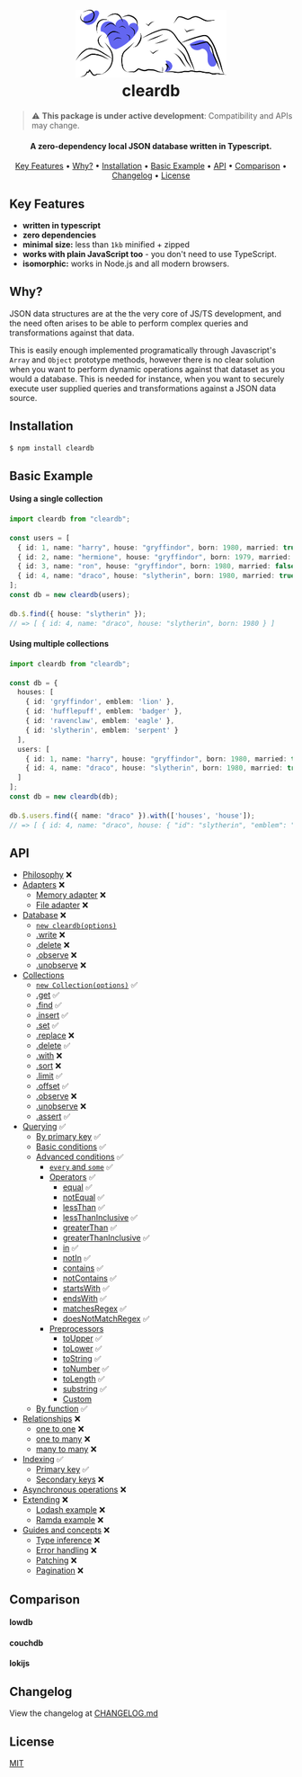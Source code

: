 <h1 align="center">
  <br>
  <a href="https://github.com/alexberriman/cleardb"><img src="./logo.svg" alt="cleardb" height="120"></a>
  <br>
  cleardb
  <br>
</h1>

> :warning: **This package is under active development**: Compatibility and APIs may change.

<h4 align="center">A zero-dependency local JSON database written in Typescript.</h4>

<p align="center">
  <a href="#key-features">Key Features</a> •
  <a href="#why">Why?</a> •
  <a href="#installation">Installation</a> •
  <a href="#basic-example">Basic Example</a> •
  <a href="#api">API</a> •
  <a href="#comparison">Comparison</a> •
  <a href="#changelog">Changelog</a> •
  <a href="#license">License</a>
</p>

## Key Features

- **written in typescript**
- **zero dependencies**
- **minimal size:** less than `1kb` minified + zipped
- **works with plain JavaScript too** - you don't need to use TypeScript.
- **isomorphic:** works in Node.js and all modern browsers.

## Why?

JSON data structures are at the the very core of JS/TS development, and the need often arises to be able to perform complex queries and transformations against that data.

This is easily enough implemented programatically through Javascript's `Array` and `Object` prototype methods, however there is no clear solution when you want to perform dynamic operations against that dataset as you would a database. This is needed for instance, when you want to securely execute user supplied queries and transformations against a JSON data source.

## Installation

```bash
$ npm install cleardb
```

## Basic Example

#### Using a single collection

```ts
import cleardb from "cleardb";

const users = [
  { id: 1, name: "harry", house: "gryffindor", born: 1980, married: true },
  { id: 2, name: "hermione", house: "gryffindor", born: 1979, married: false },
  { id: 3, name: "ron", house: "gryffindor", born: 1980, married: false },
  { id: 4, name: "draco", house: "slytherin", born: 1980, married: true },
];
const db = new cleardb(users);

db.$.find({ house: "slytherin" });
// => [ { id: 4, name: "draco", house: "slytherin", born: 1980 } ]
```

#### Using multiple collections

```ts
import cleardb from "cleardb";

const db = {
  houses: [
    { id: 'gryffindor', emblem: 'lion' },
    { id: 'hufflepuff', emblem: 'badger' },
    { id: 'ravenclaw', emblem: 'eagle' },
    { id: 'slytherin', emblem: 'serpent' }
  ],
  users: [
    { id: 1, name: "harry", house: "gryffindor", born: 1980, married: true },
    { id: 4, name: "draco", house: "slytherin", born: 1980, married: true }
  ]
];
const db = new cleardb(db);

db.$.users.find({ name: "draco" }).with(['houses', 'house']);
// => [ { id: 4, name: "draco", house: { "id": "slytherin", "emblem": "serpent" }, born: 1980 } ]
```

## API

- [Philosophy](#philosophy) ❌
- [Adapters](#adapters) ❌
  - [Memory adapter](#memory-adapter) ❌
  - [File adapter](#file-adapter) ❌
- [Database](#database) ❌
  - [`new cleardb(options)`](#options)
  - [.write](#write) ❌
  - [.delete](#delete) ❌
  - [.observe](#observe) ❌
  - [.unobserve](#unobserve) ❌
- [Collections](#collections)
  - [`new Collection(options)`](#collection-options) ✅
  - [.get](#get) ✅
  - [.find](#find) ✅
  - [.insert](#insert) ✅
  - [.set](#set) ✅
  - [.replace](#upsert) ❌
  - [.delete](#delete) ✅
  - [.with](#expand) ❌
  - [.sort](#sort) ❌
  - [.limit](#limit) ✅
  - [.offset](#offset) ✅
  - [.observe](#observe) ❌
  - [.unobserve](#unobserve) ❌
  - [.assert](#assert) ✅
- [Querying](#querying) ✅
  - [By primary key](#by-primary-key) ✅
  - [Basic conditions](#basic-conditions) ✅
  - [Advanced conditions](#advanced-conditions) ✅
    - [`every` and `some`](#every-and-some) ✅
    - [Operators](#operators) ✅
      - [equal](#equal) ✅
      - [notEqual](#toLower) ✅
      - [lessThan](#toString) ✅
      - [lessThanInclusive](#toNumber) ✅
      - [greaterThan](#toLength) ✅
      - [greaterThanInclusive](#toLength) ✅
      - [in](#toLength) ✅
      - [notIn](#toLength) ✅
      - [contains](#toLength) ✅
      - [notContains](#toLength) ✅
      - [startsWith](#toLength) ✅
      - [endsWith](#toLength) ✅
      - [matchesRegex](#toLength) ✅
      - [doesNotMatchRegex](#toLength) ✅
    - [Preprocessors](#preprocess)
      - [toUpper](#toUpper) ✅
      - [toLower](#toLower) ✅
      - [toString](#toString) ✅
      - [toNumber](#toNumber) ✅
      - [toLength](#toLength) ✅
      - [substring](#toLength) ✅
      - [Custom](#custom-preprocessors)
  - [By function](#by-functions) ✅
- [Relationships](#relationships) ❌
  - [one to one](#one-to-one) ❌
  - [one to many](#one-to-many) ❌
  - [many to many](#many-to-many) ❌
- [Indexing](#indexing) ✅
  - [Primary key](#primary-key) ✅
  - [Secondary keys](#secondary-keys) ❌
- [Asynchronous operations](#asynchronous-operations) ❌
- [Extending](#extending-cleardb) ❌
  - [Lodash example](#lodash-example) ❌
  - [Ramda example](#ramda-example) ❌
- [Guides and concepts](#guides-and-concepts) ❌
  - [Type inference](#type-inference) ❌
  - [Error handling](#error-handling) ❌
  - [Patching](#applying-patches) ❌
  - [Pagination](#pagination) ❌

## Comparison

#### lowdb

#### couchdb

#### lokijs

## Changelog

View the changelog at [CHANGELOG.md](CHANGELOG.md)

## License

[MIT](https://tldrlegal.com/license/mit-license)
